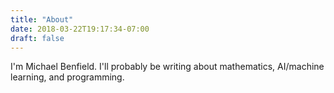 ```yaml
---
title: "About"
date: 2018-03-22T19:17:34-07:00
draft: false
---
```


I'm Michael Benfield. I'll probably be writing about mathematics, AI/machine learning,
and programming.
